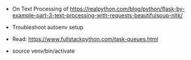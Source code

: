 * On Text Processing of https://realpython.com/blog/python/flask-by-example-part-3-text-processing-with-requests-beautifulsoup-nltk/

* Troubleshoot autoenv setup

* Read: https://www.fullstackpython.com/task-queues.html

* source venv/bin/activate
